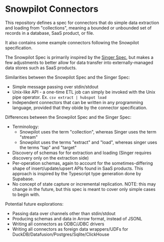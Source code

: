 # Snowpilot Connectors

This repository defines a spec for connectors that do simple data extraction and loading from "collections", meaning a bounded or unbounded set of records in a database, SaaS product, or file.

It also contains some example connectors following the Snowpilot specification.

The Snowpilot Spec is primarily inspired by the [Singer Spec](<[url](https://github.com/singer-io/getting-started/blob/master/docs/SPEC.md)>), but makes a few adjustments
to better allow for data transfer into externally-managed data stores such as SaaS products.

Similarities between the Snowpilot Spec and the Singer Spec:

- Simple message passing over stdin/stdout
- Unix-like API - a one-time ETL job can simply be invoked with the Unix pipe operator. Ex. `csv extract | hubspot load`
- Independent connectors that can be written in any programming language, provided that they obide by the connector specification.

Differences between the Snowpilot Spec and the Singer Spec:

- Terminology:
  - Snowpilot uses the term "collection", whereas Singer uses the term "stream"
  - Snowpilot uses the terms "extract" and "load", whereas singer uses the terms "tap" and "target"
- Discovery of schemas for for extraction and loading (Singer requires discovery only on the extraction side)
- Per-operation schemas, again to account for the sometimes-differing shape of insert/update/upsert APIs found in SaaS products. This approach is inspired by the Typescript type generation done by Supabase.
- No concept of state capture or incremental replication. NOTE: this may change in the future, but this spec is meant to cover only simple cases to begin with.


Potential future explorations:
- Passing data over channels other than stdin/stdout
- Producing schemas and data in Arrow format, instead of JSONL
- Writing all connectors as ODBC/JDBC drivers
- Writing all connectors as foreign data wrappers/UDFs for DuckDB/Datafusion/Postgres/Sqlite/ClickHouse
